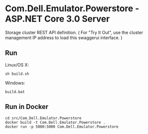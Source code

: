# Com.Dell.Emulator.Powerstore - ASP.NET Core 3.0 Server

Storage cluster REST API definition. ( For \"Try It Out\", use the cluster management IP address to load this swaggerui interface. )

## Run

Linux/OS X:

```
sh build.sh
```

Windows:

```
build.bat
```

## Run in Docker

```
cd src/Com.Dell.Emulator.Powerstore
docker build -t Com.Dell.Emulator.Powerstore .
docker run -p 5000:5000 Com.Dell.Emulator.Powerstore
```
